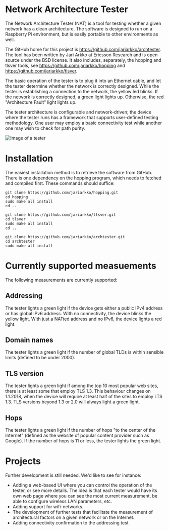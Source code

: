 
# Network Architecture Tester

The Network Architecture Tester (NAT) is a tool for testing whether a given network has a clean architecture. The software is designed to run on a Raspberry Pi environment, but is easily portable to other environments as well.

The GitHub home for this project is https://github.com/jariarkko/archtester. The tool has been written by Jari Arkko at Ericsson Research and is open source under the BSD license. It also includes, separately, the hopping and tlsver tools, see https://github.com/jariarkko/hopping and https://github.com/jariarkko/tlsver.

The basic operation of the tester is to plug it into an Ethernet cable, and let the tester determine whether the network is correctly designed. While the tester is establishing a connection to the network, the yellow led blinks. If the network is correctly designed, a green light lights up. Otherwise, the red "Architecture Fault" light lights up.

The tester architecture is configurable and network-driven; the device where the tester runs has a framework that supports user-defined testing methodology. One user may employ a basic connectivity test while another one may wish to check for path purity.

![Image of a tester](https://github.com/jariarkko/archtester/blob/master/doc/tester.jpg?raw=true)

# Installation

The easiest installation method is to retrieve the software from GitHub. There is one dependency on the hopping program, which needs to fetched and compiled first. These commands should suffice:

    git clone https://github.com/jariarkko/hopping.git
    cd hopping
    sudo make all install
    cd ..
    
    git clone https://github.com/jariarkko/tlsver.git
    cd tlsver
    sudo make all install
    cd ..
    
    git clone https://github.com/jariarkko/archtester.git
    cd archtester
    sudo make all install

# Currently supported measuements

The following measurements are currently supported:

## Addressing

The tester lights a green light if the device gets either a public IPv4 address or has global IPv6 address. With no connectivity, the device blinks the yellow light. With just a NATted address and no IPv6, the device lights a red light.

## Domain names

The tester lights a green light if the number of global TLDs is within sensible limits (defined to be under 2000).

## TLS version

The tester lights a green light if among the top 10 most popular web sites, there is at least some that employ TLS 1.3. This behaviour changes on 1.1.2018, when the device will require at least half of the sites to employ LTS 1.3. TLS versions beyond 1.3 or 2.0 will always light a green light.

## Hops

The tester lights a green light if the number of hops "to the center of the Internet" (defined as the website of popular content provider such as Google). If the number of hops is 11 or less, the tester lights the green light.

# Projects

Further development is still needed. We'd like to see for instance:

* Adding a web-based UI where you can control the operation of the tester, or see more details. The idea is that each tester would have its own web page where you can see the most current measurement, be able to configure wireless LAN parameters, etc.
* Adding support for wifi-networks.
* The development of further tests that facilitate the measurement of architectural factors on a given network or on the Internet.
* Adding connectivity confirmation to the addressing test
